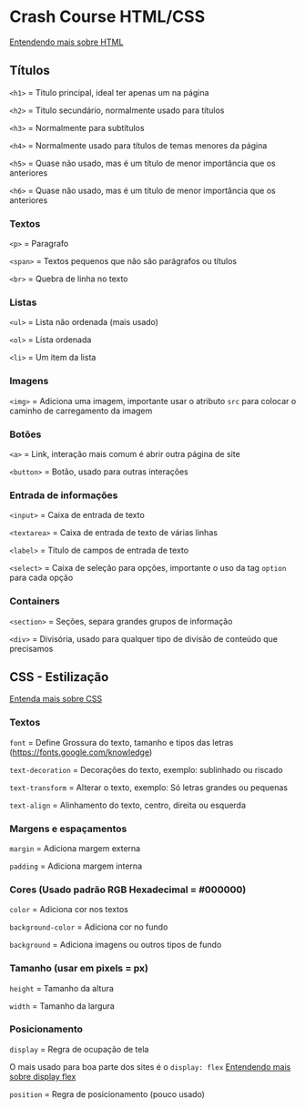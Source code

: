 # Crash Course HTML/CSS

[Entendendo mais sobre HTML](https://developer.mozilla.org/pt-BR/docs/Web/HTML)

## Títulos

`<h1>` = Titulo principal, ideal ter apenas um na página

`<h2>` = Titulo secundário, normalmente usado para títulos

`<h3>` = Normalmente para subtítulos

`<h4>` = Normalmente usado para títulos de temas menores da página

`<h5>` = Quase não usado, mas é um título de menor importância que os anteriores

`<h6>` = Quase não usado, mas é um título de menor importância que os anteriores

### Textos

`<p>` = Paragrafo

`<span>` = Textos pequenos que não são parágrafos ou títulos

`<br>` = Quebra de linha no texto

### Listas

`<ul>` = Lista não ordenada (mais usado)

`<ol>` = Lista ordenada

`<li>` = Um item da lista

### Imagens

`<img>` = Adiciona uma imagem, importante usar o atributo `src` para colocar o caminho de carregamento da imagem

### Botões

`<a>` = Link, interação mais comum é abrir outra página de site

`<button>` = Botão, usado para outras interações

### Entrada de informações

`<input>` = Caixa de entrada de texto

`<textarea>` = Caixa de entrada de texto de várias linhas

`<label>` = Titulo de campos de entrada de texto

`<select>` = Caixa de seleção para opções, importante o uso da tag `option` para cada opção  

### Containers

`<section>` = Seções, separa grandes grupos de informação

`<div>` = Divisória, usado para qualquer tipo de divisão de conteúdo que precisamos

## CSS - Estilização

[Entenda mais sobre CSS](https://developer.mozilla.org/pt-BR/docs/Web/CSS)

### Textos

`font` = Define Grossura do texto, tamanho e tipos das letras (https://fonts.google.com/knowledge)

`text-decoration` = Decorações do texto, exemplo: sublinhado ou riscado

`text-transform` = Alterar o texto, exemplo: Só letras grandes ou pequenas

`text-align` = Alinhamento do texto, centro, direita ou esquerda

### Margens e espaçamentos

`margin` = Adiciona margem externa

`padding` = Adiciona margem interna

### Cores (Usado padrão RGB Hexadecimal = #000000)

`color` = Adiciona cor nos textos

`background-color` = Adiciona cor no fundo

`background` = Adiciona imagens ou outros tipos de fundo

### Tamanho (usar em pixels = px)

`height` = Tamanho da altura

`width` = Tamanho da largura

### Posicionamento

`display` = Regra de ocupação de tela

O mais usado para boa parte dos sites é o `display: flex` [Entendendo mais sobre display flex](https://origamid.com/projetos/flexbox-guia-completo/)

`position` = Regra de posicionamento (pouco usado)
